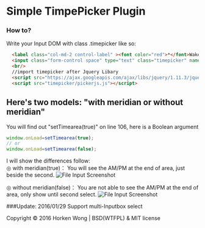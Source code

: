 Simple TimpePicker Plugin
========

### How to?

Write your Input DOM with class .timepicker like so:

```html
  <label class="col-md-2 control-label" ><font color="red">*</font>Wake Up Time :?</a></label>
  <input class="form-control space" type="text" class="timepicker" name="timepicker" readonly> // input box here
  <br/>
  //import timepicker after Jquery Libary
  <script src="https://ajax.googleapis.com/ajax/libs/jquery/1.11.3/jquery.min.js"></script>
  <script src="timepicker/pickerjs.js"></script>
````
## Here's two models: "with meridian or without meridian"
You will find out "setTimearea(true)" on line 106, here is a Boolean argument
```js
window.onLoad=setTimearea(true); 
// or 
window.onLoad=setTimearea(false);
```
I will show the differences follow:<br/>
◎ with meridian(true)： You will see the AM/PM at the end of area, just beside the second.
![File Input Screenshot](http://w1.loxa.edu.tw/xxxeee/timepicker2.jpg)

◎ without meridian(false)： You are not able to see the AM/PM at the end of area, only show until second select.
![File Input Screenshot](http://w1.loxa.edu.tw/xxxeee/timepicker.jpg)


###Update: 
2016/01/29 Support multi-Inputbox select

Copyright © 2016 Horken Wong | BSD(WTFPL) & MIT license
